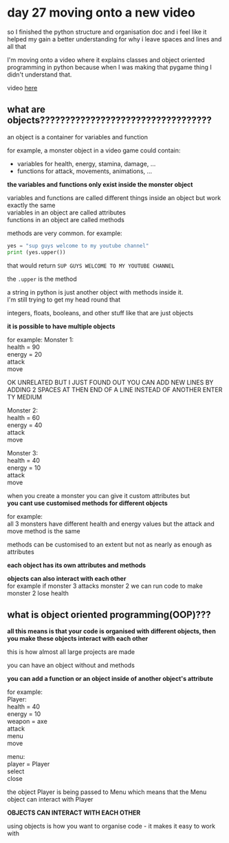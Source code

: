 # day 27 moving onto a new video

so I finished the python structure and organisation doc and i feel like it helped my gain a better understanding for why i leave spaces and lines and all that

I'm moving onto a video where it explains classes and object oriented programming in python because when I was making that pygame thing I didn't understand that.

video [here](https://www.youtube.com/watch?v=_vr5faCXFo8)

## what are objects??????????????????????????????????

an object is a container for variables and function

for example, a monster object in a video game could contain:
- variables for health, energy, stamina, damage, ...
- functions for attack, movements, animations, ...

**the variables and functions only exist inside the monster object**

variables and functions are called different things inside an object but work exactly the same  
variables in an object are called attributes  
functions in an object are called methods

methods are very common. for example:

``` python
yes = "sup guys welcome to my youtube channel"
print (yes.upper())
```
that would return `SUP GUYS WELCOME TO MY YOUTUBE CHANNEL`

the `.upper` is the method

a string in python is just another object with methods inside it.  
I'm still trying to get my head round that

integers, floats, booleans, and other stuff like that
are just objects

**it is possible to have multiple objects**

for example:
Monster 1:  
health = 90  
energy = 20  
attack  
move  

OK UNRELATED BUT I JUST FOUND OUT YOU CAN ADD NEW LINES BY ADDING 2 SPACES AT THEN END OF A LINE INSTEAD OF ANOTHER ENTER TY MEDIUM

Monster 2:  
health = 60  
energy = 40  
attack  
move

Monster 3:  
health = 40  
energy = 10  
attack  
move  

when you create a monster you can give it custom attributes but  
**you cant use customised methods for different objects**

for example:  
all 3 monsters have different health and energy values but the attack and move method is the same

methods can be customised to an extent but not as nearly as enough as attributes

**each object has its own attributes and methods**

**objects can also interact with each other**  
for example if monster 3 attacks monster 2 we can run code to make monster 2 lose health

## what is object oriented programming(OOP)???

**all this means is that your code is organised with different objects, then you make these objects interact with each other**

this is how almost all large projects are made

you can have an object without and methods

**you can add a function or an object inside of another object's attribute**

for example:  
Player:  
health = 40  
energy = 10  
weapon = axe  
attack  
menu  
move

menu:  
player = Player  
select  
close  

the object Player is being passed to Menu which means that the Menu object can interact with Player

**OBJECTS CAN INTERACT WITH EACH OTHER**

using objects is how you want to organise code - it makes it easy to work with
